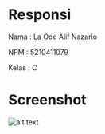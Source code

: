 # Responsi

Nama : La Ode Alif Nazario

NPM : 5210411079

Kelas : C

# Screenshot
![alt text](?raw=true)

